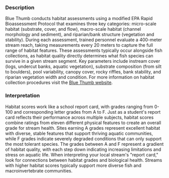 ### Description

Blue Thumb conducts habitat assessments using a modified EPA Rapid Bioassessment Protocol that examines three key categories: micro-scale habitat (substrate, cover, and flow), macro-scale habitat (channel morphology and sediment), and riparian/bank structure (vegetation and stability). During each assessment, trained personnel evaluate a 400-meter stream reach, taking measurements every 20 meters to capture the full range of habitat features. These assessments typically occur alongside fish collections, as habitat quality directly determines what fish species can survive in a given stream segment. Key parameters include instream cover (logs, undercut banks, aquatic vegetation), substrate composition (from silt to boulders), pool variability, canopy cover, rocky riffles, bank stability, and riparian vegetation width and condition. For more information on habitat collection procedures visit the [Blue Thumb website](https://www.bluethumbok.com/monitoring-info.html).

### Interpretation
Habitat scores work like a school report card, with grades ranging from 0-100 and corresponding letter grades from A to F. Just as a student's report card reflects their performance across multiple subjects, habitat scores combine ratings from eleven different physical features to create an overall grade for stream health. Sites earning A grades represent excellent habitat with diverse, stable features that support thriving aquatic communities, while F grades indicate severely degraded conditions that can only support the most tolerant species. The grades between A and F represent a gradient of habitat quality, with each step down indicating increasing limitations and stress on aquatic life. When interpreting your local stream's "report card," look for connections between habitat grades and biological health. Streams with higher habitat scores typically support more diverse fish and macroinvertebrate communities.